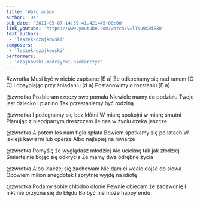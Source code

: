 ```yaml
---
title: 'Walc adieu'
author: 'DX'
pub_date: '2011-05-07 14:59:41.421445+00:00'
link_youtube: 'https://www.youtube.com/watch?v=lTNu9X0iE88'
text_authors:
 - 'leszek-czajkowski'
composers:
 - 'leszek-czajkowski'
performers:
 - 'czajkowski-medrzycki-piekarczyk'
---
```


#zwrotka
Musi być w niebie zapisane [E a]
Że odkochamy się nad ranem [G C]
I dosypiając przy śniadaniu [d a] 
Postanowimy o rozstaniu [E a]

@zwrotka
Pozbieram rzeczy swe pomału 
Niewiele mamy do podziału 
Twoje jest dziecko i pianino 
Tak przestaniemy być rodziną 

@zwrotka
I pożegnamy się bez kłótni 
W miarę spokojni w miarę smutni 
Planując z nieodpartym dreszczem 
Ile nas w życiu czeka jeszcze 

@zwrotka
A potem los nam figla spłata 
Bowiem spotkamy się po latach 
W jakiejś kawiarni lub operze 
Albo najlepiej na riwierze 

@zwrotka
Pomyślę że wyglądasz młodziej 
Ale ucieknę tak jak złodziej 
Śmiertelnie bojąc się odkrycia 
Że mamy dwa odrębne życia 

@zwrotka
Albo inaczej się zachowam 
Nie dam ci wcale dojść do słowa 
Opowiem milion anegdotek 
I sprytnie wyjdę na idiotę 

@zwrotka
Podamy sobie chłodno dłonie 
Pewnie obiecam że zadzwonię 
I nikt nie przyzna się do błędu 
Bo być nie może happy endu